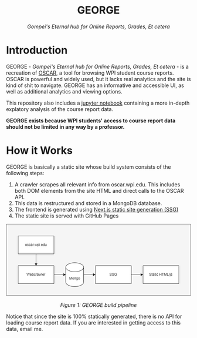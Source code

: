 <h1 align="center">GEORGE</h1>
<p align="center"><i>Gompei's Eternal hub for Online Reports, Grades, Et cetera</i></p>

# Introduction

GEORGE - _Gompei's Eternal hub for Online Reports, Grades, Et cetera_ - is a recreation of [OSCAR](https://oscar.wpi.edu/), a tool for browsing WPI student course reports. OSCAR is powerful and widely used, but it lacks real analytics and the site is kind of shit to navigate. GEORGE has an informative and accessible UI, as well as additional analytics and viewing options.

This repository also includes a [jupyter notebook](/analysis/george.ipynb) containing a more in-depth explatory analysis of the course report data.

**GEORGE exists because WPI students' access to course report data should not be limited in any way by a professor.**

# How it Works

GEORGE is basically a static site whose build system consists of the following steps:

1. A crawler scrapes all relevant info from oscar.wpi.edu. This includes both DOM elements from the site HTML and direct calls to the OSCAR API.
2. This data is restructured and stored in a MongoDB database.
3. The frontend is generated using [Next.js static site generation (SSG)](https://nextjs.org/docs/basic-features/data-fetching/get-static-props)
4. The static site is served with GitHub Pages

<p align="center">
<img src="public/pipeline.png"/>
</p>

<p align="center">
<i>Figure 1: GEORGE build pipeline</i>
</p>

Notice that since the site is 100% statically generated, there is no API for loading course report data. If you are interested in getting access to this data, email me.
